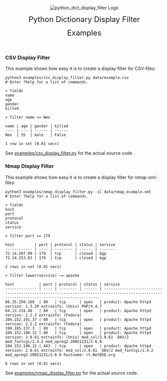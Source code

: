 <p align="center">
    <img src="https://github.com/bytebutcher/python-dict-display-filter/raw/main/images/python_dict_display_filter_logo.png" alt="python_dict_display_filter Logo"/>
</p>
<p align="center"><font size="5">Python Dictionary Display Filter</font></p>
<p align="center"><font size="5">Examples</font></p>
<br>

### CSV Display Filter

This example shows how easy it is to create a display filter for CSV-files:
```commandline
python3 examples/csv_display_filter.py data/example.csv
# Enter ?help for a list of commands.
```
```
> fields
name
age
gender
killed
```
```
> filter name == Neo

name | age | gender | killed
---- | --- | ------ | ------
Neo  | 35  | male   | False 

1 row in set (0.01 secs)
```

See <a href="https://github.com/bytebutcher/python-dict-display-filter/raw/main/examples/csv_display_filter.py">examples/csv_display_filter.py</a> for the actual source code.

### Nmap Display Filter

This example shows how easy it is to create a display filter for nmap-xml-files:
```commandline
python3 examples/nmap_display_filter.py -iC data/nmap_example.xml
# Enter ?help for a list of commands.
```
```
> fields
host
port
protocol
status
service
```
```
> filter port == 179

host         | port | protocol | status | service
------------ | ---- | -------- | ------ | -------
72.14.207.99 | 179  | tcp      | closed | bgp    
72.14.253.83 | 179  | tcp      | closed | bgp    

2 rows in set (0.01 secs)
```
```
> filter lower(service) ~= apache

host           | port | protocol | status | service                                                                                                                                   
-------------- | ---- | -------- | ------ | ------------------------------------------------------------------------------------------------------------------------------------------
66.35.250.168  | 80   | tcp      | open   | product: Apache httpd version: 1.3.39 extrainfo: (Unix) PHP/4.4.7                                                                         
64.13.134.48   | 80   | tcp      | open   | product: Apache httpd version: 2.2.2 extrainfo: (Fedora)                                                                                  
204.152.191.37 | 80   | tcp      | open   | product: Apache httpd version: 2.2.2 extrainfo: (Fedora)                                                                                  
199.185.137.3  | 80   | tcp      | open   | product: Apache httpd                                                                                                                     
204.152.190.12 | 80   | tcp      | open   | product: Apache httpd version: 2.0.61 extrainfo: (Unix) mod_ssl/2.0.61  DAV/2 mod_fastcgi/2.4.2 mod_apreq2-20051231/2.6.0                 
204.152.190.12 | 443  | tcp      | open   | product: Apache httpd version: 2.0.61 extrainfo: mod_ssl/2.0.61  DAV/2 mod_fastcgi/2.4.2 mod_apreq2-20051231/2.6.0 hostname: rt.NetBSD.org

6 rows in set (0.01 secs)
```

See <a href="https://github.com/bytebutcher/python-dict-display-filter/raw/main/examples/nmap_display_filter.py">examples/nmap_display_filter.py</a> for the actual source code.
